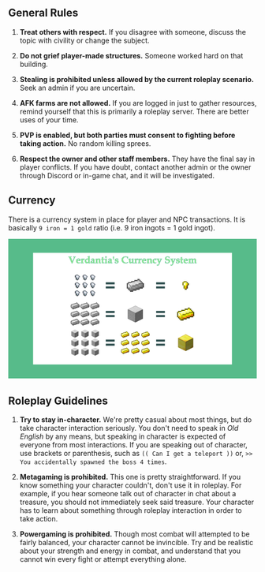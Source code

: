 ## General Rules

1. **Treat others with respect.**
   If you disagree with someone, discuss the topic with civility or change the subject.

2. **Do not grief player-made structures.**
   Someone worked hard on that building.

3. **Stealing is prohibited unless allowed by the current roleplay scenario.**
   Seek an admin if you are uncertain.

4. **AFK farms are not allowed.**
   If you are logged in just to gather resources, remind yourself that this is primarily a roleplay server.
   There are better uses of your time.

5. **PVP is enabled, but both parties must consent to fighting before taking action.**
   No random killing sprees.

6. **Respect the owner and other staff members.**
   They have the final say in player conflicts.
   If you have doubt, contact another admin or the owner through Discord or in-game chat, and it will be investigated.

## Currency

There is a currency system in place for player and NPC transactions. It is basically `9 iron = 1 gold` ratio (i.e. 9 iron ingots = 1 gold ingot).

![Currency infographic](currency.png)

## Roleplay Guidelines

1. **Try to stay in-character.**
   We're pretty casual about most things, but do take character interaction seriously.
   You don't need to speak in _Old English_ by any means, but speaking in character is expected of everyone from most interactions.
   If you are speaking out of character, use brackets or parenthesis, such as `(( Can I get a teleport ))` or, `>> You accidentally spawned the boss 4 times`.

2. **Metagaming is prohibited.**
   This one is pretty straightforward.
   If you know something your character couldn't, don't use it in roleplay.
   For example, if you hear someone talk out of character in chat about a treasure, you should not immediately seek said treasure.
   Your character has to learn about something through roleplay interaction in order to take action.

3. **Powergaming is prohibited.**
   Though most combat will attempted to be fairly balanced, your character cannot be invincible.
   Try and be realistic about your strength and energy in combat, and understand that you cannot win every fight or attempt everything alone.
